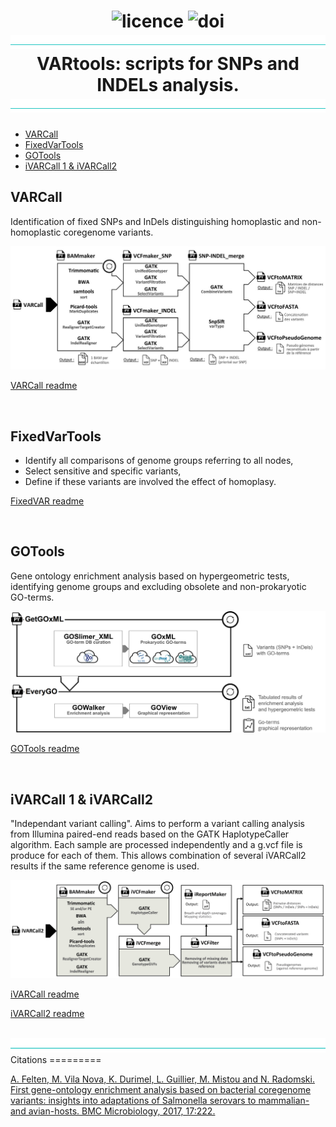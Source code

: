 <h1 align=center>
<img src="https://img.shields.io/badge/license-GNU-green.svg" alt="licence"/>
<img src="https://img.shields.io/badge/DOI-10.1186%2Fs12866--017--1132--1-blue.svg" alt="doi"/>
<br/>
<img src="https://github.com/afelten-Anses/VARtools/blob/master/sepbar.png" alt="sepbar"/>
VARtools: scripts for SNPs and INDELs analysis. 
<img src="https://github.com/afelten-Anses/VARtools/blob/master/sepbar.png" alt="sepbar"/>
</h1>


- [VARCall](#varcall)
- [FixedVarTools](#fixedvartools)
- [GOTools](#gotools)
- [iVARCall 1 & iVARCall2](#ivarcall-1---ivarcall2)


## VARCall

Identification of fixed SNPs and InDels distinguishing homoplastic and non-homoplastic coregenome variants. 

<img src="https://raw.githubusercontent.com/afelten-Anses/VARtools/master/VARCall/workflow.jpg" alt="Varcall workflow"/>

[VARCall readme](https://github.com/afelten-Anses/VARtools/tree/master/VARCall)

<br/>

## FixedVarTools

* Identify all comparisons of genome groups referring to all nodes, 
* Select sensitive and specific variants, 
* Define if these variants are involved the effect of homoplasy.

[FixedVAR readme](https://github.com/afelten-Anses/VARtools/tree/master/FixedVarTools)

<br/>

## GOTools

Gene ontology enrichment analysis based on hypergeometric tests, identifying genome groups and excluding
obsolete and non-prokaryotic GO-terms. 

<img src="https://github.com/afelten-Anses/VARtools/blob/master/GOtools/workflow.png" alt="GOtools workflow"/>

[GOTools readme](https://github.com/afelten-Anses/VARtools/tree/master/GOtools)

<br/>

## iVARCall 1 & iVARCall2

"Independant variant calling". Aims to perform a variant calling analysis from Illumina paired-end reads based 
on the GATK HaplotypeCaller algorithm. Each sample are processed independently and a g.vcf file is produce for each of
them. This allows combination of several iVARCall2 results if the same reference genome is used.

<img src="https://raw.githubusercontent.com/afelten-Anses/VARtools/master/iVARCall2/workflow.jpg" alt="iVARCall2 workflow"/>

[iVARCall readme](https://github.com/afelten-Anses/VARtools/tree/master/iVARCall)

[iVARCall2 readme](https://github.com/afelten-Anses/VARtools/tree/master/iVARCall2)

<br/>

<img src="https://github.com/afelten-Anses/VARtools/blob/master/sepbar.png" alt="sepbar"/>
Citations
=========

[A. Felten, M. Vila Nova, K. Durimel, L. Guillier, M. Mistou and N. Radomski. First gene-ontology enrichment analysis based on bacterial coregenome variants: insights into adaptations of Salmonella serovars to mammalian- and avian-hosts. BMC Microbiology, 2017, 17:222.](https://doi.org/10.1186/s12866-017-1132-1)

